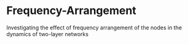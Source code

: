 # Frequency-Arrangement
Investigating the effect of frequency arrangement of the nodes in the dynamics of two-layer networks
